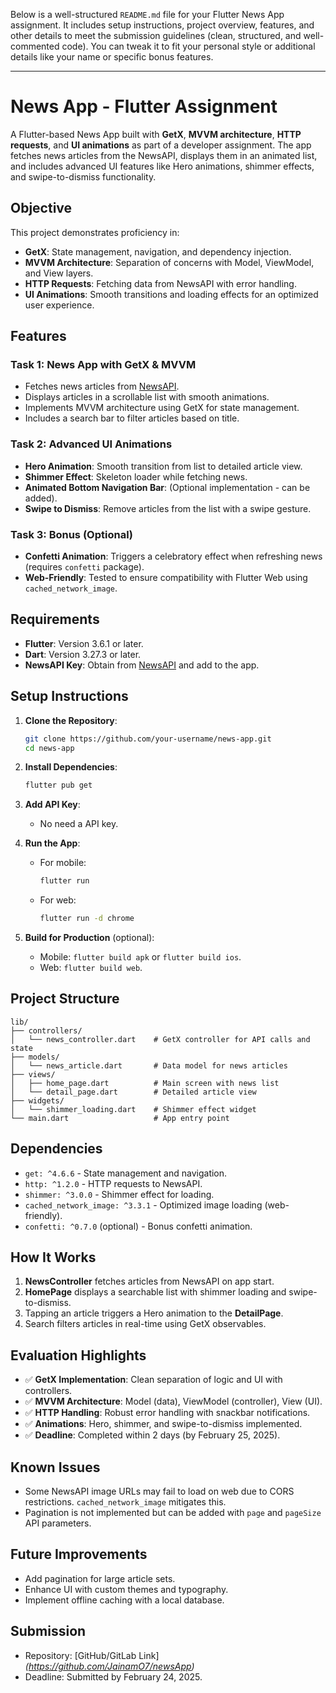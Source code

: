 Below is a well-structured `README.md` file for your Flutter News App assignment. It includes setup instructions, project overview, features, and other details to meet the submission guidelines (clean, structured, and well-commented code). You can tweak it to fit your personal style or additional details like your name or specific bonus features.

---

# News App - Flutter Assignment

A Flutter-based News App built with **GetX**, **MVVM architecture**, **HTTP requests**, and **UI animations** as part of a developer assignment. The app fetches news articles from the NewsAPI, displays them in an animated list, and includes advanced UI features like Hero animations, shimmer effects, and swipe-to-dismiss functionality.

## Objective
This project demonstrates proficiency in:
- **GetX**: State management, navigation, and dependency injection.
- **MVVM Architecture**: Separation of concerns with Model, ViewModel, and View layers.
- **HTTP Requests**: Fetching data from NewsAPI with error handling.
- **UI Animations**: Smooth transitions and loading effects for an optimized user experience.

## Features
### Task 1: News App with GetX & MVVM
- Fetches news articles from [NewsAPI](https://saurav.tech/NewsAPI/).
- Displays articles in a scrollable list with smooth animations.
- Implements MVVM architecture using GetX for state management.
- Includes a search bar to filter articles based on title.

### Task 2: Advanced UI Animations
- **Hero Animation**: Smooth transition from list to detailed article view.
- **Shimmer Effect**: Skeleton loader while fetching news.
- **Animated Bottom Navigation Bar**: (Optional implementation - can be added).
- **Swipe to Dismiss**: Remove articles from the list with a swipe gesture.

### Task 3: Bonus (Optional)
- **Confetti Animation**: Triggers a celebratory effect when refreshing news (requires `confetti` package).
- **Web-Friendly**: Tested to ensure compatibility with Flutter Web using `cached_network_image`.



## Requirements
- **Flutter**: Version 3.6.1 or later.
- **Dart**: Version 3.27.3 or later.
- **NewsAPI Key**: Obtain from [NewsAPI](https://saurav.tech/NewsAPI/sources.json) and add to the app.

## Setup Instructions
1. **Clone the Repository**:
   ```bash
   git clone https://github.com/your-username/news-app.git
   cd news-app
   ```

2. **Install Dependencies**:
   ```bash
   flutter pub get
   ```

3. **Add API Key**:
   - No need a API key.

4. **Run the App**:
   - For mobile:
     ```bash
     flutter run
     ```
   - For web:
     ```bash
     flutter run -d chrome
     ```

5. **Build for Production** (optional):
   - Mobile: `flutter build apk` or `flutter build ios`.
   - Web: `flutter build web`.

## Project Structure
```
lib/
├── controllers/
│   └── news_controller.dart    # GetX controller for API calls and state
├── models/
│   └── news_article.dart       # Data model for news articles
├── views/
│   ├── home_page.dart          # Main screen with news list
│   └── detail_page.dart        # Detailed article view
├── widgets/
│   └── shimmer_loading.dart    # Shimmer effect widget
└── main.dart                   # App entry point
```

## Dependencies
- `get: ^4.6.6` - State management and navigation.
- `http: ^1.2.0` - HTTP requests to NewsAPI.
- `shimmer: ^3.0.0` - Shimmer effect for loading.
- `cached_network_image: ^3.3.1` - Optimized image loading (web-friendly).
- `confetti: ^0.7.0` (optional) - Bonus confetti animation.

## How It Works
1. **NewsController** fetches articles from NewsAPI on app start.
2. **HomePage** displays a searchable list with shimmer loading and swipe-to-dismiss.
3. Tapping an article triggers a Hero animation to the **DetailPage**.
4. Search filters articles in real-time using GetX observables.

## Evaluation Highlights
- ✅ **GetX Implementation**: Clean separation of logic and UI with controllers.
- ✅ **MVVM Architecture**: Model (data), ViewModel (controller), View (UI).
- ✅ **HTTP Handling**: Robust error handling with snackbar notifications.
- ✅ **Animations**: Hero, shimmer, and swipe-to-dismiss implemented.
- ✅ **Deadline**: Completed within 2 days (by February 25, 2025).

## Known Issues
- Some NewsAPI image URLs may fail to load on web due to CORS restrictions. `cached_network_image` mitigates this.
- Pagination is not implemented but can be added with `page` and `pageSize` API parameters.

## Future Improvements
- Add pagination for large article sets.
- Enhance UI with custom themes and typography.
- Implement offline caching with a local database.

## Submission
- Repository: [GitHub/GitLab Link] *(https://github.com/JainamO7/newsApp)*  
- Deadline: Submitted by February 24, 2025.

